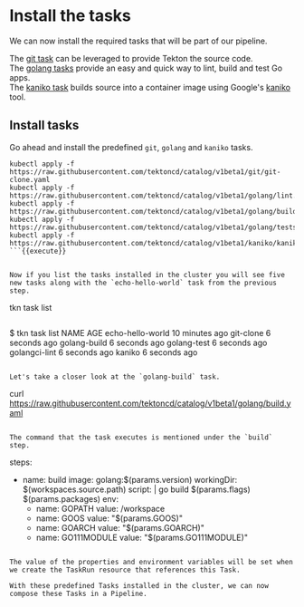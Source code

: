 # Install the tasks

We can now install the required tasks that will be part of our pipeline.

The [git task](https://github.com/tektoncd/catalog/blob/v1beta1/git/git-clone.yaml) can be leveraged to provide Tekton the source code.  
The [golang tasks](https://github.com/tektoncd/catalog/blob/v1beta1/golang/README.md) provide an easy and quick way to lint, build and test Go apps.  
The [kaniko task](https://github.com/tektoncd/catalog/blob/v1beta1/kaniko/README.md) builds source into a container image using Google's [kaniko](https://github.com/GoogleCloudPlatform/kaniko) tool.

## Install tasks

Go ahead and install the predefined `git`, `golang` and `kaniko` tasks.

```
kubectl apply -f https://raw.githubusercontent.com/tektoncd/catalog/v1beta1/git/git-clone.yaml
kubectl apply -f https://raw.githubusercontent.com/tektoncd/catalog/v1beta1/golang/lint.yaml
kubectl apply -f https://raw.githubusercontent.com/tektoncd/catalog/v1beta1/golang/build.yaml
kubectl apply -f https://raw.githubusercontent.com/tektoncd/catalog/v1beta1/golang/tests.yaml
kubectl apply -f https://raw.githubusercontent.com/tektoncd/catalog/v1beta1/kaniko/kaniko.yaml
```{{execute}}


Now if you list the tasks installed in the cluster you will see five new tasks along with the `echo-hello-world` task from the previous step.

```
tkn task list
```{{execute}}

```
$ tkn task list
NAME               AGE
echo-hello-world   10 minutes ago
git-clone          6 seconds ago
golang-build       6 seconds ago
golang-test        6 seconds ago
golangci-lint      6 seconds ago
kaniko             6 seconds ago
```

Let's take a closer look at the `golang-build` task.

```
curl https://raw.githubusercontent.com/tektoncd/catalog/v1beta1/golang/build.yaml
```{{execute}}

The command that the task executes is mentioned under the `build` step.

```
steps:
  - name: build
    image: golang:$(params.version)
    workingDir: $(workspaces.source.path)
    script: |
      go build $(params.flags) $(params.packages)
    env:
    - name: GOPATH
      value: /workspace
    - name: GOOS
      value: "$(params.GOOS)"
    - name: GOARCH
      value: "$(params.GOARCH)"
    - name: GO111MODULE
      value: "$(params.GO111MODULE)"
```

The value of the properties and environment variables will be set when we create the TaskRun resource that references this Task.

With these predefined Tasks installed in the cluster, we can now compose these Tasks in a Pipeline.

